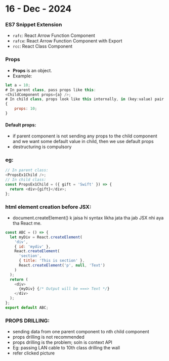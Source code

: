 # 16 - Dec - 2024

### ES7 Snippet Extension

- `rafc`: React Arrow Function Component
- `rafce`: React Arrow Function Component with Export
- `rcc`: React Class Component

### Props

- **Props** is an object.
- Example:

```javascript
let a = 10;
# In parent class, pass props like this:
<ChildComponent props={a} />;
# In child class, props look like this internally, in (key:value) pair:
{
    props: 10;
}
```

#### Default props:

- if parent component is not sending any props to the child component and we want some default value in child, then we use default props
- destructuring is compulsory

### eg:

```js
// In parent class:
<PropsEx1Child />;
// In child class:
const PropsEx1Child = ({ gift = 'Swift' }) => {
  return <div>{gift}</div>;
};
```

### html element creation before JSX:

- document.createElement() k jaisa hi syntax likha jata tha jab JSX nhi aya tha React me.

```js
const ABC = () => {
  let myDiv = React.createElement(
    'div',
    { id: 'mydiv' },
    React.createElement(
      'section',
      { title: 'This is section' },
      React.createElement('p', null, 'Text')
    )
  );
  return (
    <div>
      {myDiv} {/* Output will be ===> Text */}
    </div>
  );
};
export default ABC;
```

### PROPS DRILLING:

- sending data from one parent component to nth child component
- props drilling is not recommended
- props drilling is the problem; soln is context API
- Eg: passing LAN cable to 10th class drilling the wall
- refer clicked picture

